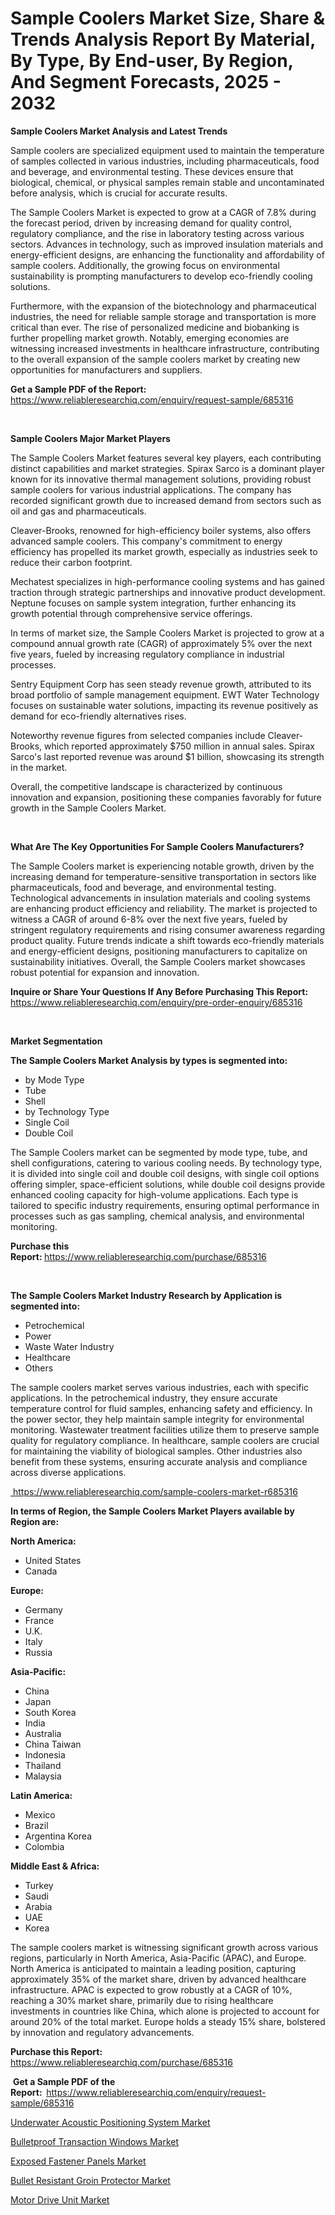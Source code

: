 <p><h1>Sample Coolers Market Size, Share & Trends Analysis Report By Material, By Type, By End-user, By Region, And Segment Forecasts, 2025 - 2032</h1></p><p><strong>Sample Coolers Market Analysis and Latest Trends</strong></p>
<p><p>Sample coolers are specialized equipment used to maintain the temperature of samples collected in various industries, including pharmaceuticals, food and beverage, and environmental testing. These devices ensure that biological, chemical, or physical samples remain stable and uncontaminated before analysis, which is crucial for accurate results.</p><p>The Sample Coolers Market is expected to grow at a CAGR of 7.8% during the forecast period, driven by increasing demand for quality control, regulatory compliance, and the rise in laboratory testing across various sectors. Advances in technology, such as improved insulation materials and energy-efficient designs, are enhancing the functionality and affordability of sample coolers. Additionally, the growing focus on environmental sustainability is prompting manufacturers to develop eco-friendly cooling solutions.</p><p>Furthermore, with the expansion of the biotechnology and pharmaceutical industries, the need for reliable sample storage and transportation is more critical than ever. The rise of personalized medicine and biobanking is further propelling market growth. Notably, emerging economies are witnessing increased investments in healthcare infrastructure, contributing to the overall expansion of the sample coolers market by creating new opportunities for manufacturers and suppliers.</p></p>
<p><strong>Get a Sample PDF of the Report:&nbsp;</strong> <a href="https://www.reliableresearchiq.com/enquiry/request-sample/685316?utm_campaign=1144&utm_medium=2&utm_source=Github&utm_content=ia&utm_term=10042025&utm_id=sample-coolers">https://www.reliableresearchiq.com/enquiry/request-sample/685316</a></p>
<p>&nbsp;</p>
<p><strong>Sample Coolers Major Market Players</strong></p>
<p><p>The Sample Coolers Market features several key players, each contributing distinct capabilities and market strategies. Spirax Sarco is a dominant player known for its innovative thermal management solutions, providing robust sample coolers for various industrial applications. The company has recorded significant growth due to increased demand from sectors such as oil and gas and pharmaceuticals.</p><p>Cleaver-Brooks, renowned for high-efficiency boiler systems, also offers advanced sample coolers. This company's commitment to energy efficiency has propelled its market growth, especially as industries seek to reduce their carbon footprint.</p><p>Mechatest specializes in high-performance cooling systems and has gained traction through strategic partnerships and innovative product development. Neptune focuses on sample system integration, further enhancing its growth potential through comprehensive service offerings.</p><p>In terms of market size, the Sample Coolers Market is projected to grow at a compound annual growth rate (CAGR) of approximately 5% over the next five years, fueled by increasing regulatory compliance in industrial processes.</p><p>Sentry Equipment Corp has seen steady revenue growth, attributed to its broad portfolio of sample management equipment. EWT Water Technology focuses on sustainable water solutions, impacting its revenue positively as demand for eco-friendly alternatives rises.</p><p>Noteworthy revenue figures from selected companies include Cleaver-Brooks, which reported approximately $750 million in annual sales. Spirax Sarco's last reported revenue was around $1 billion, showcasing its strength in the market.</p><p>Overall, the competitive landscape is characterized by continuous innovation and expansion, positioning these companies favorably for future growth in the Sample Coolers Market.</p></p>
<p>&nbsp;</p>
<p><strong>What Are The Key Opportunities For Sample Coolers Manufacturers?</strong></p>
<p><p>The Sample Coolers market is experiencing notable growth, driven by the increasing demand for temperature-sensitive transportation in sectors like pharmaceuticals, food and beverage, and environmental testing. Technological advancements in insulation materials and cooling systems are enhancing product efficiency and reliability. The market is projected to witness a CAGR of around 6-8% over the next five years, fueled by stringent regulatory requirements and rising consumer awareness regarding product quality. Future trends indicate a shift towards eco-friendly materials and energy-efficient designs, positioning manufacturers to capitalize on sustainability initiatives. Overall, the Sample Coolers market showcases robust potential for expansion and innovation.</p></p>
<p><strong>Inquire or Share Your Questions If Any Before Purchasing This Report:</strong> <a href="https://www.reliableresearchiq.com/enquiry/pre-order-enquiry/685316?utm_campaign=1144&utm_medium=2&utm_source=Github&utm_content=ia&utm_term=10042025&utm_id=sample-coolers">https://www.reliableresearchiq.com/enquiry/pre-order-enquiry/685316</a></p>
<p>&nbsp;</p>
<p><strong>Market Segmentation</strong></p>
<p><strong>The Sample Coolers Market Analysis by types is segmented into:</strong></p>
<p><ul><li>by Mode Type</li><li>Tube</li><li>Shell</li><li>by Technology Type</li><li>Single Coil</li><li>Double Coil</li></ul></p>
<p><p>The Sample Coolers market can be segmented by mode type, tube, and shell configurations, catering to various cooling needs. By technology type, it is divided into single coil and double coil designs, with single coil options offering simpler, space-efficient solutions, while double coil designs provide enhanced cooling capacity for high-volume applications. Each type is tailored to specific industry requirements, ensuring optimal performance in processes such as gas sampling, chemical analysis, and environmental monitoring.</p></p>
<p><strong>Purchase this Report:&nbsp;</strong><a href="https://www.reliableresearchiq.com/purchase/685316?utm_campaign=1144&utm_medium=2&utm_source=Github&utm_content=ia&utm_term=10042025&utm_id=sample-coolers">https://www.reliableresearchiq.com/purchase/685316</a></p>
<p>&nbsp;</p>
<p><strong>The Sample Coolers Market Industry Research by Application is segmented into:</strong></p>
<p><ul><li>Petrochemical</li><li>Power</li><li>Waste Water Industry</li><li>Healthcare</li><li>Others</li></ul></p>
<p><p>The sample coolers market serves various industries, each with specific applications. In the petrochemical industry, they ensure accurate temperature control for fluid samples, enhancing safety and efficiency. In the power sector, they help maintain sample integrity for environmental monitoring. Wastewater treatment facilities utilize them to preserve sample quality for regulatory compliance. In healthcare, sample coolers are crucial for maintaining the viability of biological samples. Other industries also benefit from these systems, ensuring accurate analysis and compliance across diverse applications.</p></p>
<p><a href="https://www.reliableresearchiq.com/sample-coolers-market-r685316?utm_campaign=1144&utm_medium=2&utm_source=Github&utm_content=ia&utm_term=10042025&utm_id=sample-coolers">&nbsp;https://www.reliableresearchiq.com/sample-coolers-market-r685316</a></p>
<p><strong>In terms of Region, the Sample Coolers Market Players available by Region are:</strong></p>
<p>
    <p> <strong> North America: </strong>
        <ul>
            <li>United States</li>
            <li>Canada</li>
        </ul>
        </p> 
    <p> <strong> Europe: </strong>
        <ul>
            <li>Germany</li>
            <li>France</li>
            <li>U.K.</li>
            <li>Italy</li>
            <li>Russia</li>
        </ul>
        </p> 
    <p> <strong> Asia-Pacific: </strong>
        <ul>
            <li>China</li>
            <li>Japan</li>
            <li>South Korea</li>
            <li>India</li>
            <li>Australia</li>
            <li>China Taiwan</li>
            <li>Indonesia</li>
            <li>Thailand</li>
            <li>Malaysia</li>
        </ul>
        </p> 
    <p> <strong> Latin America: </strong>
        <ul>
            <li>Mexico</li>
            <li>Brazil</li>
            <li>Argentina Korea</li>
            <li>Colombia</li>
        </ul>
        </p> 
    <p> <strong> Middle East & Africa: </strong>
        <ul>
            <li>Turkey</li>
            <li>Saudi</li>
            <li>Arabia</li>
            <li>UAE</li>
            <li>Korea</li>
        </ul>
    </p>
    </p>
<p><p>The sample coolers market is witnessing significant growth across various regions, particularly in North America, Asia-Pacific (APAC), and Europe. North America is anticipated to maintain a leading position, capturing approximately 35% of the market share, driven by advanced healthcare infrastructure. APAC is expected to grow robustly at a CAGR of 10%, reaching a 30% market share, primarily due to rising healthcare investments in countries like China, which alone is projected to account for around 20% of the total market. Europe holds a steady 15% share, bolstered by innovation and regulatory advancements.</p></p>
<p><strong>Purchase this Report: </strong><a href="https://www.reliableresearchiq.com/purchase/685316?utm_campaign=1144&utm_medium=2&utm_source=Github&utm_content=ia&utm_term=10042025&utm_id=sample-coolers">https://www.reliableresearchiq.com/purchase/685316</a></p>
<p>&nbsp;<strong>Get a Sample PDF of the Report:&nbsp;&nbsp;</strong><a href="https://www.reliableresearchiq.com/enquiry/request-sample/685316?utm_campaign=1144&utm_medium=2&utm_source=Github&utm_content=ia&utm_term=10042025&utm_id=sample-coolers">https://www.reliableresearchiq.com/enquiry/request-sample/685316</a></p>
<p><strong></strong></p>
<p><p><a href="https://github.com/manesros8/Market-Research-Report-List-1/blob/main/underwater-acoustic-positioning-system-market.md?utm_campaign=1144&utm_medium=2&utm_source=Github&utm_content=ia&utm_term=10042025&utm_id=sample-coolers">Underwater Acoustic Positioning System Market</a></p><p><a href="https://github.com/danikabiele541/Market-Research-Report-List-1/blob/main/bulletproof-transaction-windows-market.md?utm_campaign=1144&utm_medium=2&utm_source=Github&utm_content=ia&utm_term=10042025&utm_id=sample-coolers">Bulletproof Transaction Windows Market</a></p><p><a href="https://github.com/paljuhubeyde/Market-Research-Report-List-1/blob/main/exposed-fastener-panels-market.md?utm_campaign=1144&utm_medium=2&utm_source=Github&utm_content=ia&utm_term=10042025&utm_id=sample-coolers">Exposed Fastener Panels Market</a></p><p><a href="https://github.com/ulyssacrayne00231/Market-Research-Report-List-1/blob/main/bullet-resistant-groin-protector-market.md?utm_campaign=1144&utm_medium=2&utm_source=Github&utm_content=ia&utm_term=10042025&utm_id=sample-coolers">Bullet Resistant Groin Protector Market</a></p><p><a href="https://github.com/organophelia8282/Market-Research-Report-List-1/blob/main/motor-drive-unit-market.md?utm_campaign=1144&utm_medium=2&utm_source=Github&utm_content=ia&utm_term=10042025&utm_id=sample-coolers">Motor Drive Unit Market</a></p></p>